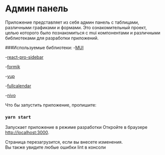 # Админ панель

Приложение представляет из себя админ панель с таблицами, различными графиками и формами.
Это ознакомительный проект, целью которого было познакомиться с mui компонентами и различными
библиотеками для разработки приложений.

###Используемые библиотеки:
-[MUI](https://mui.com)

-[react-pro-sidebar](https://github.com/azouaoui-med/react-pro-sidebar)

-[formik](https://formik.org)

-[yup](https://www.npmjs.com/package/yup)

-[fullcalendar](https://fullcalendar.io/docs/react)

-[nivo](https://nivo.rocks)

Что бы запустить приложение, пропишите:

### `yarn start`

Запускает приложение в режиме разработки
Откройте в браузере [http://localhost:3000](http://localhost:3000).

Страница перезагрузится, если вы внесете изменения.\
Вы также увидите любые ошибки lint в консоли

